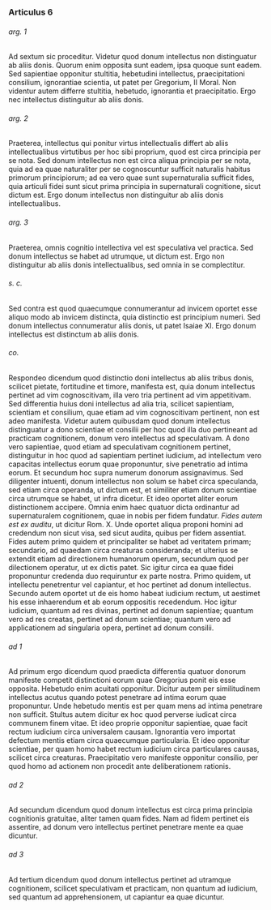 ### Articulus 6

###### arg. 1
Ad sextum sic proceditur. Videtur quod donum intellectus non distinguatur ab aliis donis. Quorum enim opposita sunt eadem, ipsa quoque sunt eadem. Sed sapientiae opponitur stultitia, hebetudini intellectus, praecipitationi consilium, ignorantiae scientia, ut patet per Gregorium, II Moral. Non videntur autem differre stultitia, hebetudo, ignorantia et praecipitatio. Ergo nec intellectus distinguitur ab aliis donis.

###### arg. 2
Praeterea, intellectus qui ponitur virtus intellectualis differt ab aliis intellectualibus virtutibus per hoc sibi proprium, quod est circa principia per se nota. Sed donum intellectus non est circa aliqua principia per se nota, quia ad ea quae naturaliter per se cognoscuntur sufficit naturalis habitus primorum principiorum; ad ea vero quae sunt supernaturalia sufficit fides, quia articuli fidei sunt sicut prima principia in supernaturali cognitione, sicut dictum est. Ergo donum intellectus non distinguitur ab aliis donis intellectualibus.

###### arg. 3
Praeterea, omnis cognitio intellectiva vel est speculativa vel practica. Sed donum intellectus se habet ad utrumque, ut dictum est. Ergo non distinguitur ab aliis donis intellectualibus, sed omnia in se complectitur.

###### s. c.
Sed contra est quod quaecumque connumerantur ad invicem oportet esse aliquo modo ab invicem distincta, quia distinctio est principium numeri. Sed donum intellectus connumeratur aliis donis, ut patet Isaiae XI. Ergo donum intellectus est distinctum ab aliis donis.

###### co.
Respondeo dicendum quod distinctio doni intellectus ab aliis tribus donis, scilicet pietate, fortitudine et timore, manifesta est, quia donum intellectus pertinet ad vim cognoscitivam, illa vero tria pertinent ad vim appetitivam. Sed differentia huius doni intellectus ad alia tria, scilicet sapientiam, scientiam et consilium, quae etiam ad vim cognoscitivam pertinent, non est adeo manifesta. Videtur autem quibusdam quod donum intellectus distinguatur a dono scientiae et consilii per hoc quod illa duo pertineant ad practicam cognitionem, donum vero intellectus ad speculativam. A dono vero sapientiae, quod etiam ad speculativam cognitionem pertinet, distinguitur in hoc quod ad sapientiam pertinet iudicium, ad intellectum vero capacitas intellectus eorum quae proponuntur, sive penetratio ad intima eorum. Et secundum hoc supra numerum donorum assignavimus. Sed diligenter intuenti, donum intellectus non solum se habet circa speculanda, sed etiam circa operanda, ut dictum est, et similiter etiam donum scientiae circa utrumque se habet, ut infra dicetur. Et ideo oportet aliter eorum distinctionem accipere. Omnia enim haec quatuor dicta ordinantur ad supernaturalem cognitionem, quae in nobis per fidem fundatur. *Fides autem est ex auditu*, ut dicitur Rom. X. Unde oportet aliqua proponi homini ad credendum non sicut visa, sed sicut audita, quibus per fidem assentiat. Fides autem primo quidem et principaliter se habet ad veritatem primam; secundario, ad quaedam circa creaturas consideranda; et ulterius se extendit etiam ad directionem humanorum operum, secundum quod per dilectionem operatur, ut ex dictis patet. Sic igitur circa ea quae fidei proponuntur credenda duo requiruntur ex parte nostra. Primo quidem, ut intellectu penetrentur vel capiantur, et hoc pertinet ad donum intellectus. Secundo autem oportet ut de eis homo habeat iudicium rectum, ut aestimet his esse inhaerendum et ab eorum oppositis recedendum. Hoc igitur iudicium, quantum ad res divinas, pertinet ad donum sapientiae; quantum vero ad res creatas, pertinet ad donum scientiae; quantum vero ad applicationem ad singularia opera, pertinet ad donum consilii.

###### ad 1
Ad primum ergo dicendum quod praedicta differentia quatuor donorum manifeste competit distinctioni eorum quae Gregorius ponit eis esse opposita. Hebetudo enim acuitati opponitur. Dicitur autem per similitudinem intellectus acutus quando potest penetrare ad intima eorum quae proponuntur. Unde hebetudo mentis est per quam mens ad intima penetrare non sufficit. Stultus autem dicitur ex hoc quod perverse iudicat circa communem finem vitae. Et ideo proprie opponitur sapientiae, quae facit rectum iudicium circa universalem causam. Ignorantia vero importat defectum mentis etiam circa quaecumque particularia. Et ideo opponitur scientiae, per quam homo habet rectum iudicium circa particulares causas, scilicet circa creaturas. Praecipitatio vero manifeste opponitur consilio, per quod homo ad actionem non procedit ante deliberationem rationis.

###### ad 2
Ad secundum dicendum quod donum intellectus est circa prima principia cognitionis gratuitae, aliter tamen quam fides. Nam ad fidem pertinet eis assentire, ad donum vero intellectus pertinet penetrare mente ea quae dicuntur.

###### ad 3
Ad tertium dicendum quod donum intellectus pertinet ad utramque cognitionem, scilicet speculativam et practicam, non quantum ad iudicium, sed quantum ad apprehensionem, ut capiantur ea quae dicuntur.

